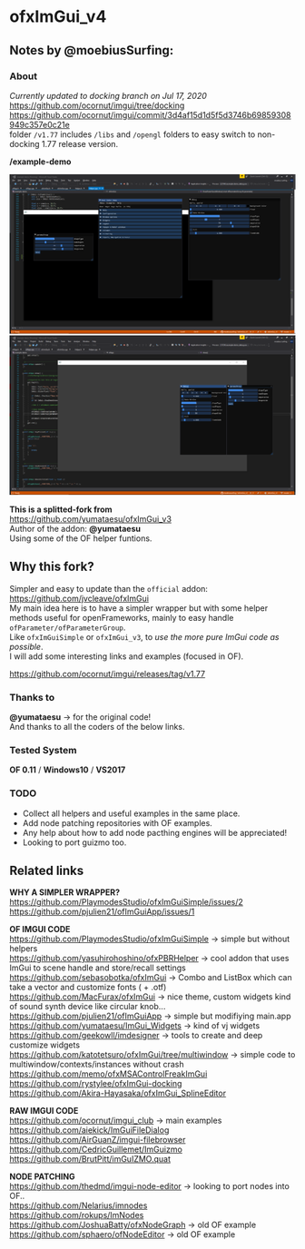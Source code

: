 ofxImGui_v4
=============================

## Notes by @moebiusSurfing:

### About    
*Currently updated to docking branch on Jul 17, 2020*  
https://github.com/ocornut/imgui/tree/docking  
https://github.com/ocornut/imgui/commit/3d4af15d1d5f5d3746b69859308949c357e0c21e  
folder `/v1.77` includes `/libs` and `/opengl` folders to easy switch to non-docking 1.77 release version.  


**/example-demo**  

![image](https://github.com/moebiussurfing/ofxImGui_v4/blob/master/readme_images/screenshot1.PNG?raw=true "readme_images/screenshot1.PNG")  
![image](https://github.com/moebiussurfing/ofxImGui_v4/blob/master/readme_images/screenshot2.PNG?raw=true "readme_images/screenshot2.PNG")  

**This is a splitted-fork from**  
https://github.com/yumataesu/ofxImGui_v3  
Author of the addon: **@yumataesu**  
Using some of the OF helper funtions.  

## Why this fork?
Simpler and easy to update than the `official` addon:  
https://github.com/jvcleave/ofxImGui  
My main idea here is to have a simpler wrapper but with some helper methods useful for openFrameworks, mainly to easy handle `ofParameter/ofParameterGroup`.  
Like `ofxImGuiSimple` or `ofxImGui_v3`, to *use the more pure ImGui code as possible*.  
I will add some interesting links and examples (focused in OF).  


https://github.com/ocornut/imgui/releases/tag/v1.77  

### Thanks to  
**@yumataesu** -> for the original code!  
And thanks to all the coders of the below links.  

### Tested System  
**OF 0.11** / **Windows10** / **VS2017**  

### TODO
- Collect all helpers and useful examples in the same place.  
- Add node patching repositories with OF examples.  
- Any help about how to add node pacthing engines will be appreciated!  
- Looking to port guizmo too.  

## Related links  

**WHY A SIMPLER WRAPPER?**  
https://github.com/PlaymodesStudio/ofxImGuiSimple/issues/2  
https://github.com/pjulien21/ofImGuiApp/issues/1  

**OF IMGUI CODE**  
https://github.com/PlaymodesStudio/ofxImGuiSimple -> simple but without helpers  
https://github.com/yasuhirohoshino/ofxPBRHelper -> cool addon that uses ImGui to scene handle and store/recall settings  
https://github.com/sebasobotka/ofxImGui -> Combo and ListBox which can take a vector<string> and customize fonts ( + .otf) 
https://github.com/MacFurax/ofxImGui -> nice theme, custom widgets kind of sound synth device like circular knob...  
https://github.com/pjulien21/ofImGuiApp -> simple but modifiying main.app 
https://github.com/yumataesu/ImGui_Widgets -> kind of vj widgets  
https://github.com/geekowll/imdesigner -> tools to create and deep customize widgets  
https://github.com/katotetsuro/ofxImGui/tree/multiwindow -> simple code to multiwindow/contexts/instances without crash  
https://github.com/memo/ofxMSAControlFreakImGui  
https://github.com/rystylee/ofxImGui-docking    
https://github.com/Akira-Hayasaka/ofxImGui_SplineEditor  

**RAW IMGUI CODE**  
https://github.com/ocornut/imgui_club -> main examples  
https://github.com/aiekick/ImGuiFileDialog  
https://github.com/AirGuanZ/imgui-filebrowser
https://github.com/CedricGuillemet/ImGuizmo  
https://github.com/BrutPitt/imGuIZMO.quat  

**NODE PATCHING**  
https://github.com/thedmd/imgui-node-editor -> looking to port nodes into OF..  
https://github.com/Nelarius/imnodes  
https://github.com/rokups/ImNodes  
https://github.com/JoshuaBatty/ofxNodeGraph -> old OF example  
https://github.com/sphaero/ofNodeEditor -> old OF example  
